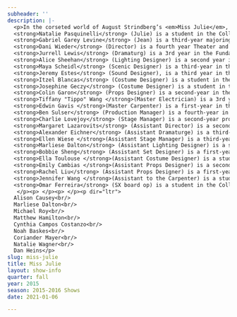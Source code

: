 ```yaml
---
subheader: ''
description: |-
  <p>In the corseted world of August Strindberg’s <em>Miss Julie</em>, directed by <strong>Daniele Wieder</strong>, Victorian morality governs the lives and affairs of all. Joined by a chorus, Julie struggles to cast aside the femininity imposed on her and her body. Sex may be the key to freedom, but corset strings are tough to break.</p><p>This performance will run approximately 70 minutes with no intermission.</p><p> </p><p> </p> <p dir="ltr">
  <strong>Natalie Pasquinelli</strong> (Julie) is a student in the College.</p><p dir="ltr">
  <strong>Gabriel Garey Levine</strong> (Jean) is a third-year majoring in Fundamentals and minoring in Computational Neuroscience. Previous UT/TAPS credits include <em>Suburbia</em> (Pony), <em>Love's Labor's Lost</em> (Dramaturge), <em>Cowboy Mouth</em> (Slim),<em> Endgame</em> (Dramaturge), <em>Godspell</em> (Herb), <em>Hamletmachine</em> (Ghost-Hamlet), Theater [24], and New Work Week. Gabriel serves as a member of UT Student Committee.</p> <p><strong>Michaela Voit</strong> (Kristine) is a third-year in the College majoring in English and Public Policy. She is thrilled to be acting in her sixth UT production; her past roles include <em>Cowboy Mouth </em>(Cavale), <em>Much Ado About Nothing</em> (Beatrice), and <em>A Midsummer Night's Dream</em> (Helena).</p> <p><strong>Julia Rose Camus</strong> (Mother) is a first-year in the College hoping to major in History and Law, Letters, and Society. Previous acting credits include <em>Les Misérables</em> (Courfeyrac), <em>The Mother</em> (The Mother), and <em>Sweeney Todd</em> (Judge Turpin/Mrs Ragg).</p><p><strong>Julia Hanson</strong> (Mother) is a student in the College.</p><p><strong>Sophie Hoyt</strong> (Mother) is a first-year in the College planning to major in Romance Language &amp; Literature. Previous acting credits include<em> Carousel </em>(Nettie), <em>Angels in America</em> (Harper), and <em>Born Yesterday</em> (Billie).</p> <p><strong>Ayelet Pinnolis</strong> (Mother) is a third year Sociology major in the College. This is her first UT production.</p><p> </p><p dir="ltr">
  <strong>Dani Wieder</strong> (Director) is a fourth year Theater and Performance Studies major and Gender and Sexuality Studies minor. Previous UT directing credits include <em>Cabaret</em> and <em>Barely There</em>. She has also participated in UT as a dramaturg, actor, and assistant set designer.</p><p dir="ltr">
  <strong>Jurrell Lewis</strong> (Dramaturg) is a 3rd year in the Fundamentals: Issues and Texts major. Prior to <em>Miss Julie</em> he has worked on <em>Macbeth</em> (Asst. Costuming),<em> Cabaret</em> (Bobby) and <em>Godspell</em>.</p><p dir="ltr">
  <strong>Alice Sheehan</strong> (Lighting Designer) is a second year in the college majoring in NELC. She has previously worked as lights on <em>Amadeus, Endgame, and Love's Labours Lost </em>and in other capacities on<em> This Is How It Goes, The Effect of Gamma Rays on Man in the Moon Marigolds, </em>and<em> Suburbia.</em></p><p dir="ltr">
  <strong>Maya Scheidl</strong> (Scenic Designer) is a third-year in the College majoring in Environmental Studies with a minor in Visual Arts. Previous theater experience in college include <em>Macbeth </em>(Props Designer) and <em>Amadeus </em>(Assistant Scenic Designer).</p><p dir="ltr">
  <strong>Jeremy Estes</strong> (Sound Designer), is a third year in the College majoring in Physics and Philosophy. Previous design credits in the UT Community consist of nothing, however Jeremy holds a deeply rooted and intimate relationship with the phenomena of sound, and works as a sound tech in the Logan Center Performance Hall in addition to being an independent music producer outside of the College.</p> <p dir="ltr">
  <strong>Itzel Blancas</strong> (Costume Designer) is a student in the College.</p><p dir="ltr">
  <strong>Josephine Geczy</strong> (Costume Designer) is a student in the College.</p><p dir="ltr">
  <strong>Colin Garon</strong> (Props Designer) is a second-year in the College planning to major in HIPSS and Public Policy. He has previously designed props for <em>Love's Labour's Lost, Endgame, and Amadeus.</em></p><p dir="ltr">
  <strong>Tiffany "Tippo" Wang </strong>(Master Electrician) is a 3rd year Psychology major in the College. Tippo is a member of UT/TAPS Tech Staff, serving as Master Carpenter.</p><p dir="ltr">
  <strong>Edwin Gavis </strong>(Master Carpenter) is a first-year in the College probably majoring in Political Science. This is his first UT show.</p><p dir="ltr">
  <strong>Ben Sulser</strong> (Production Manager) is a fourth-year in the College majoring in Evolutionary Biology and minoring in German. Previous credits include: Winter Workshops 2015 (SM), Winter Workshops 2014 (PM), <em>Hamletmachine</em> (SM), and <em>Hotel Nepenthe</em> (SM). Ben is also a member of TAPS Technical Staff, serving as the Assistant Production Manager the staff liaison to multiple productions.</p><p dir="ltr">
  <strong>Charlie Lovejoy</strong> (Stage Manager) is a second-year prospective English literature and TAPS double-major. In UT, Charlie has assistant stage managed<em> Amadeus</em> and <em>The Effect of Gamma Rays on Man-in-the-Moon Marigolds</em>, designed for Theatre[24], and stagehanded and assistant props designed for <em>Closer.</em> Charlie is currently serving as a member of Committee, and next quarter will be the floor manager of <em>By the Bog of Cats</em>. Before coming to college, Charlie was involved in various productions through community and school theatre, and has accumulated thirteen credits as a stage manager and over thirty as an assistant stage manager, props designer, and actor.</p><p dir="ltr">
  <strong>Margaret Lazarovits</strong> (Assistant Director) is a second-year in the College. A Physics major and TAPS minor, this is her second UT show. Last year, she was the AD for <em>Macbeth.</em> Previous theater experience includes acting in, stage managing, and/or assistant directing high school shows including <em>Little Shop of Horrors</em> and <em>The Crucible</em>.</p><p dir="ltr">
  <strong>Alexander Eichner</strong> (Assistant Dramaturge) is a third-year in the College majoring in Mathematics and HiPSS. He directed the UT/TAPS collaboration <em>House of Cards</em>, and acting credits include <em>Love's Labors Lost</em> (Holofernes),<em> Amadeus</em> (Orsini-Rosenberg), <em>Henry V</em> (Dauphin, Williams), <em>A Crackup at the Race Riots, Thrill Me</em> (Nathan), and <em>As You Like It </em>(Oliver).</p> <p dir="ltr">
  <strong>Ellen Wiese </strong>(Assistant Stage Manager) is a third-year in the College majoring in English and Public Policy. This is her first UT show.</p><p dir="ltr">
  <strong>Marliese Dalton</strong> (Assistant Lighting Designer) is a student in the College.</p><p dir="ltr">
  <strong>Bobbie Sheng</strong> (Assistant Set Designer) is a first-year in the College potentially majoring in Art History. This is her very first show with UT.</p><p dir="ltr">
  <strong>Ella Toulouse </strong>(Assistant Costume Designer) is a student in the College.</p><p dir="ltr">
  <strong>Emily Cambias </strong>(Assistant Props Designer) is a second-year majoring in History. She previously worked on Cowboy Mouth (Lighting Assistant) and Love's Labours Lost (Props Assistant). She had a fantastic time working on Miss Julie!</p><p dir="ltr">
  <strong>Rachel Liu</strong> (Assistant Props Designer) is a first-year undecided major in the College. Her previous theater experience includes Theater[24] and CUSA cultural show.</p><p dir="ltr">
  <strong>Jennifer Wang </strong>(Assistant to the Carpenter) is a student in the College.</p><p dir="ltr">
  <strong>Omar Ferreira</strong> (SX board op) is a student in the College.</p><p dir="ltr">
   </p><p> </p><p> </p><p dir="ltr">
  Alison Causey<br/>
  Marliese Dalton<br/>
  Michael Roy<br/>
  Matthew Hamilton<br/>
  Cynthia Campos Costanzo<br/>
  Noah Baskes<br/>
  Coriander Mayer<br/>
  Natalie Wagner<br/>
  Dan Heins</p>
slug: miss-julie
title: Miss Julie
layout: show-info
quarter: fall
year: 2015
season: 2015-2016 Shows
date: 2021-01-06

---
```


